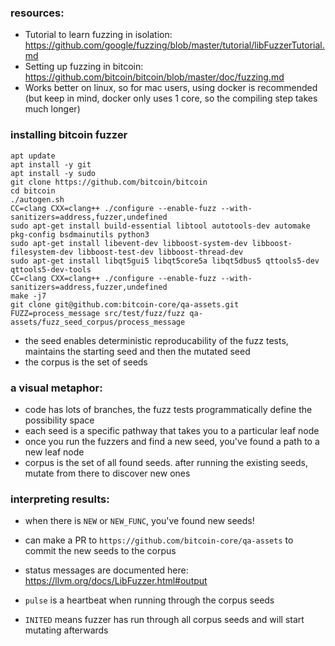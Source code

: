 ### resources:
- Tutorial to learn fuzzing in isolation:
  https://github.com/google/fuzzing/blob/master/tutorial/libFuzzerTutorial.md
- Setting up fuzzing in bitcoin:
  https://github.com/bitcoin/bitcoin/blob/master/doc/fuzzing.md
- Works better on linux, so for mac users, using docker is recommended (but
  keep in mind, docker only uses 1 core, so the compiling step takes much
  longer)

### installing bitcoin fuzzer
```
apt update
apt install -y git
apt install -y sudo
git clone https://github.com/bitcoin/bitcoin
cd bitcoin
./autogen.sh
CC=clang CXX=clang++ ./configure --enable-fuzz --with-sanitizers=address,fuzzer,undefined
sudo apt-get install build-essential libtool autotools-dev automake pkg-config bsdmainutils python3
sudo apt-get install libevent-dev libboost-system-dev libboost-filesystem-dev libboost-test-dev libboost-thread-dev
sudo apt-get install libqt5gui5 libqt5core5a libqt5dbus5 qttools5-dev qttools5-dev-tools
CC=clang CXX=clang++ ./configure --enable-fuzz --with-sanitizers=address,fuzzer,undefined
make -j7
git clone git@github.com:bitcoin-core/qa-assets.git
FUZZ=process_message src/test/fuzz/fuzz qa-assets/fuzz_seed_corpus/process_message
```

- the seed enables deterministic reproducability of the fuzz tests, maintains
  the starting seed and then the mutated seed
- the corpus is the set of seeds

### a visual metaphor:
- code has lots of branches, the fuzz tests programmatically define the
  possibility space
- each seed is a specific pathway that takes you to a particular leaf node
- once you run the fuzzers and find a new seed, you've found a path to a new
  leaf node
- corpus is the set of all found seeds. after running the existing seeds,
  mutate from there to discover new ones

### interpreting results:
- when there is `NEW` or `NEW_FUNC`, you've found new seeds!
- can make a PR to `https://github.com/bitcoin-core/qa-assets` to commit the
  new seeds to the corpus

- status messages are documented here: https://llvm.org/docs/LibFuzzer.html#output
- `pulse` is a  heartbeat when running through the corpus seeds
- `INITED` means fuzzer has run through all corpus seeds and will start
  mutating afterwards